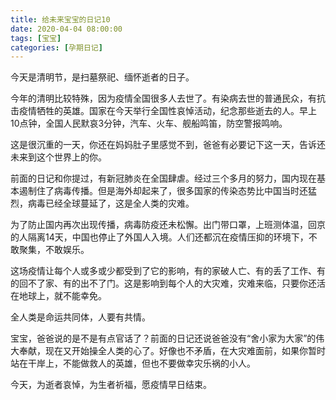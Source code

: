 ```yaml
---
title: 给未来宝宝的日记10
date: 2020-04-04 08:00:00
tags: [宝宝]
categories: [孕期日记]
---
```


今天是清明节，是扫墓祭祀、缅怀逝者的日子。

今年的清明比较特殊，因为疫情全国很多人去世了。有染病去世的普通民众，有抗击疫情牺牲的英雄。国家在今天举行全国性哀悼活动，纪念那些逝去的人。早上10点钟，全国人民默哀3分钟，汽车、火车、舰船鸣笛，防空警报鸣响。

<!--more-->

这是很沉重的一天，你还在妈妈肚子里感觉不到，爸爸有必要记下这一天，告诉还未来到这个世界上的你。

前面的日记和你提过，有新冠肺炎在全国肆虐。经过三个多月的努力，国内现在基本遏制住了病毒传播。但是海外却起来了，很多国家的传染态势比中国当时还猛烈，病毒已经全球蔓延了，这是全人类的灾难。

为了防止国内再次出现传播，病毒防疫还未松懈。出门带口罩，上班测体温，回京的人隔离14天，中国也停止了外国人入境。人们还都沉在疫情压抑的环境下，不敢聚集，不敢娱乐。

这场疫情让每个人或多或少都受到了它的影响，有的家破人亡、有的丢了工作、有的回不了家、有的出不了门。这是影响到每个人的大灾难，灾难来临，只要你还活在地球上，就不能幸免。

全人类是命运共同体，人要有共情。

宝宝，爸爸说的是不是有点官话了？前面的日记还说爸爸没有“舍小家为大家”的伟大奉献，现在又开始操全人类的心了。好像也不矛盾，在大灾难面前，如果你暂时站在干岸上，不能做救人的英雄，但也不要做幸灾乐祸的小人。

今天，为逝者哀悼，为生者祈福，愿疫情早日结束。

